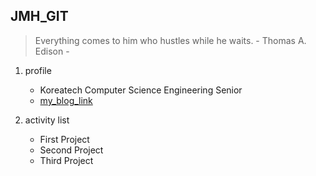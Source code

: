 ## JMH_GIT

> Everything comes to him who hustles while he waits. - Thomas A. Edison -



1. profile
   + Koreatech Computer Science Engineering Senior
   + [my_blog_link](https://battlesun99.blogspot.com/)



2. activity list
   + First Project
   + Second Project
   + Third Project
